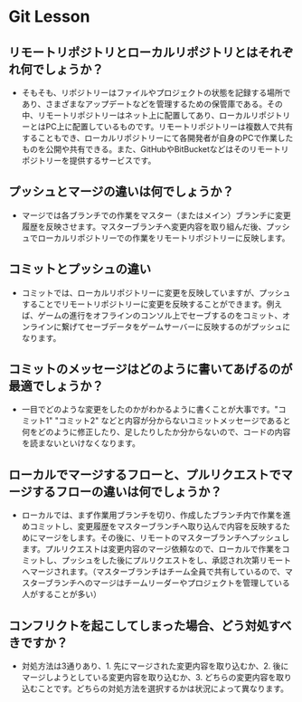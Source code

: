 # Git Lesson

## リモートリポジトリとローカルリポジトリとはそれぞれ何でしょうか？
- そもそも、リポジトリーはファイルやプロジェクトの状態を記録する場所であり、さまざまなアップデートなどを管理するための保管庫である。その中、リモートリポジトリーはネット上に配置してあり、ローカルリポジトリーとはPC上に配置しているものです。リモートリポジトリーは複数人で共有することもでき、ローカルリポジトリーにて各開発者が自身のPCで作業したものを公開や共有できる。また、GitHubやBitBucketなどはそのリモートリポジトリーを提供するサービスです。


## プッシュとマージの違いは何でしょうか？
- マージでは各ブランチでの作業をマスター（またはメイン）ブランチに変更履歴を反映させます。マスターブランチへ変更内容を取り組んだ後、プッシュでローカルリポジトリーでの作業をリモートリポジトリーに反映します。


## コミットとプッシュの違い
- コミットでは、ローカルリポジトリーに変更を反映していますが、プッシュすることでリモートリポジトリーに変更を反映することができます。例えば、ゲームの進行をオフラインのコンソル上でセーブするのをコミット、オンラインに繋げてセーブデータをゲームサーバーに反映するのがプッシュになります。



## コミットのメッセージはどのように書いてあげるのが最適でしょうか？
- 一目でどのような変更をしたのかがわかるように書くことが大事です。"コミット1" "コミット2" などと内容が分からないコミットメッセージであると何をどのように修正したり、足したりしたか分からないので、コードの内容を読まないといけなくなります。


## ローカルでマージするフローと、プルリクエストでマージするフローの違いは何でしょうか？
- ローカルでは、まず作業用ブランチを切り、作成したブランチ内で作業を進めコミットし、変更履歴をマスターブランチへ取り込んで内容を反映するためにマージをします。その後に、リモートのマスターブランチへプッシュします。プルリクエストは変更内容のマージ依頼なので、ローカルで作業をコミットし、プッシュをした後にプルリクエストをし、承認され次第リモートへマージされます。（マスターブランチはチーム全員で共有しているので、マスターブランチへのマージはチームリーダーやプロジェクトを管理している人がすることが多い）


## コンフリクトを起こしてしまった場合、どう対処すべきですか？
- 対処方法は3通りあり、1. 先にマージされた変更内容を取り込むか、2. 後にマージしようとしている変更内容を取り込むか、3. どちらの変更内容を取り込むことです。どちらの対処方法を選択するかは状況によって異なります。